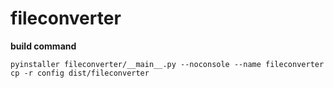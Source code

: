 # fileconverter
**build command**
```
pyinstaller fileconverter/__main__.py --noconsole --name fileconverter
cp -r config dist/fileconverter
```
